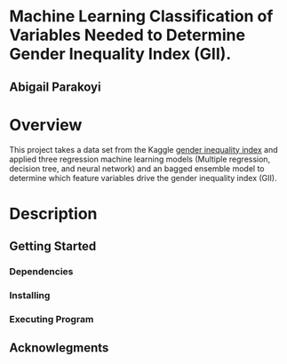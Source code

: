 # Machine Learning Classification of Variables Needed to Determine Gender Inequality Index (GII). 
## Abigail Parakoyi 

# Overview 
This project takes a data set from the Kaggle [gender inequality index](https://www.kaggle.com/datasets/gianinamariapetrascu/gender-inequality-index) and applied three regression machine learning models (Multiple regression, decision tree, and neural network) and an bagged ensemble model to determine which feature variables drive the gender inequality index (GII). 

# Description

## Getting Started
### Dependencies 

### Installing 

### Executing Program 

## Acknowlegments
